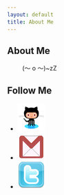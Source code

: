 ```yaml
---
layout: default
title: About Me
---
```

<div class="full">
  <h2>About Me</h2>
<p style='padding-left: 35px'>(～ o ～)~zZ</p>
</div>
<div class="full">
  <h2>Follow Me</h2>
  <ul class="social">
    <li><a href="http://github.com/zhengquan"><img src="/assets/images/github.png" /></a></li>
    <li><a href="mailto:yangzhengquan@gmail.com"><img src="/assets/images/gmail.png" /></a></li>
    <li><a href="http://twitter.com/zrOrz"><img src="/assets/images/twitter.png" /></a></li>
  </ul>
</div>

